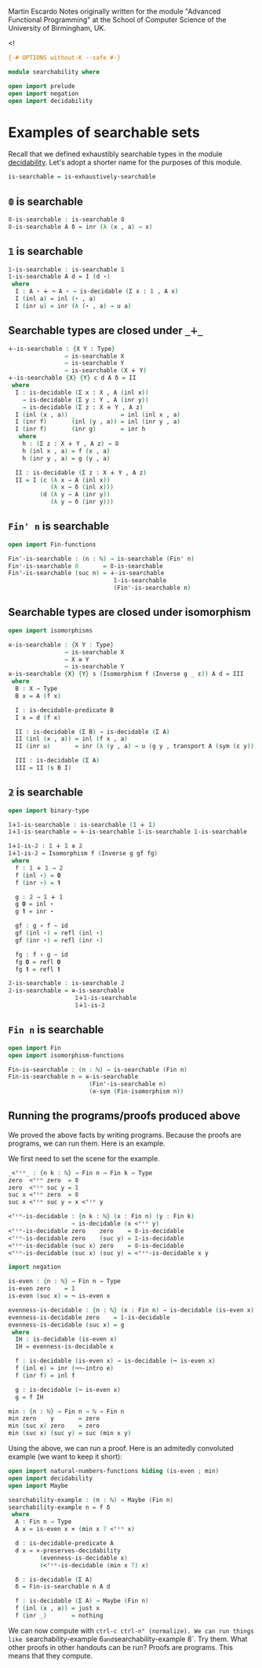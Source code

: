 
Martin Escardo
Notes originally written for the module "Advanced Functional Programming"
at the School of Computer Science of the University of Birmingham, UK.


<!
```agda
{-# OPTIONS without-K --safe #-}

module searchability where

open import prelude
open import negation
open import decidability
```
>
# Examples of searchable sets

Recall that we defined exhaustibly searchable types in the module [decidability](decidability.lagda.md). Let's adopt a shorter name for the purposes of this module.
```agda
is-searchable = is-exhaustively-searchable
```

## `𝟘` is searchable

```agda
𝟘-is-searchable : is-searchable 𝟘
𝟘-is-searchable A δ = inr (λ (x , a) → x)
```

## `𝟙` is searchable

```agda
𝟙-is-searchable : is-searchable 𝟙
𝟙-is-searchable A d = I (d ⋆)
 where
  I : A ⋆ ∔ ¬ A ⋆ → is-decidable (Σ x ꞉ 𝟙 , A x)
  I (inl a) = inl (⋆ , a)
  I (inr u) = inr (λ (⋆ , a) → u a)
```

## Searchable types are closed under `_∔_`

```agda
∔-is-searchable : {X Y : Type}
                → is-searchable X
                → is-searchable Y
                → is-searchable (X ∔ Y)
∔-is-searchable {X} {Y} c d A δ = II
 where
  I : is-decidable (Σ x ꞉ X , A (inl x))
    → is-decidable (Σ y ꞉ Y , A (inr y))
    → is-decidable (Σ z ꞉ X ∔ Y , A z)
  I (inl (x , a)) _             = inl (inl x , a)
  I (inr f)       (inl (y , a)) = inl (inr y , a)
  I (inr f)       (inr g)       = inr h
   where
    h : (Σ z ꞉ X ∔ Y , A z) → 𝟘
    h (inl x , a) = f (x , a)
    h (inr y , a) = g (y , a)

  II : is-decidable (Σ z ꞉ X ∔ Y , A z)
  II = I (c (λ x → A (inl x))
            (λ x → δ (inl x)))
         (d (λ y → A (inr y))
            (λ y → δ (inr y)))
```

## `Fin' n` is searchable

```agda
open import Fin-functions

Fin'-is-searchable : (n : ℕ) → is-searchable (Fin' n)
Fin'-is-searchable 0       = 𝟘-is-searchable
Fin'-is-searchable (suc n) = ∔-is-searchable
                              𝟙-is-searchable
                              (Fin'-is-searchable n)
```

## Searchable types are closed under isomorphism

```agda
open import isomorphisms

≅-is-searchable : {X Y : Type}
                → is-searchable X
                → X ≅ Y
                → is-searchable Y
≅-is-searchable {X} {Y} s (Isomorphism f (Inverse g _ ε)) A d = III
 where
  B : X → Type
  B x = A (f x)

  I : is-decidable-predicate B
  I x = d (f x)

  II : is-decidable (Σ B) → is-decidable (Σ A)
  II (inl (x , a)) = inl (f x , a)
  II (inr u)       = inr (λ (y , a) → u (g y , transport A (sym (ε y)) a))

  III : is-decidable (Σ A)
  III = II (s B I)
```

## `𝟚` is searchable

```agda
open import binary-type

𝟙∔𝟙-is-searchable : is-searchable (𝟙 ∔ 𝟙)
𝟙∔𝟙-is-searchable = ∔-is-searchable 𝟙-is-searchable 𝟙-is-searchable

𝟙∔𝟙-is-𝟚 : 𝟙 ∔ 𝟙 ≅ 𝟚
𝟙∔𝟙-is-𝟚 = Isomorphism f (Inverse g gf fg)
 where
  f : 𝟙 ∔ 𝟙 → 𝟚
  f (inl ⋆) = 𝟎
  f (inr ⋆) = 𝟏

  g : 𝟚 → 𝟙 ∔ 𝟙
  g 𝟎 = inl ⋆
  g 𝟏 = inr ⋆

  gf : g ∘ f ∼ id
  gf (inl ⋆) = refl (inl ⋆)
  gf (inr ⋆) = refl (inr ⋆)

  fg : f ∘ g ∼ id
  fg 𝟎 = refl 𝟎
  fg 𝟏 = refl 𝟏

𝟚-is-searchable : is-searchable 𝟚
𝟚-is-searchable = ≅-is-searchable
                   𝟙∔𝟙-is-searchable
                   𝟙∔𝟙-is-𝟚
```

## `Fin n` is searchable

```agda
open import Fin
open import isomorphism-functions

Fin-is-searchable : (n : ℕ) → is-searchable (Fin n)
Fin-is-searchable n = ≅-is-searchable
                       (Fin'-is-searchable n)
                       (≅-sym (Fin-isomorphism n))
```

## Running the programs/proofs produced above

We proved the above facts by writing programs. Because the proofs are
programs, we can run them. Here is an example.

We first need to set the scene for the example.

```agda
_<ᶠⁱⁿ_ : {n k : ℕ} → Fin n → Fin k → Type
zero  <ᶠⁱⁿ zero  = 𝟘
zero  <ᶠⁱⁿ suc y = 𝟙
suc x <ᶠⁱⁿ zero  = 𝟘
suc x <ᶠⁱⁿ suc y = x <ᶠⁱⁿ y

<ᶠⁱⁿ-is-decidable : {n k : ℕ} (x : Fin n) (y : Fin k)
                  → is-decidable (x <ᶠⁱⁿ y)
<ᶠⁱⁿ-is-decidable zero    zero    = 𝟘-is-decidable
<ᶠⁱⁿ-is-decidable zero    (suc y) = 𝟙-is-decidable
<ᶠⁱⁿ-is-decidable (suc x) zero    = 𝟘-is-decidable
<ᶠⁱⁿ-is-decidable (suc x) (suc y) = <ᶠⁱⁿ-is-decidable x y

import negation

is-even : {n : ℕ} → Fin n → Type
is-even zero    = 𝟙
is-even (suc x) = ¬ is-even x

evenness-is-decidable : {n : ℕ} (x : Fin n) → is-decidable (is-even x)
evenness-is-decidable zero    = 𝟙-is-decidable
evenness-is-decidable (suc x) = g
 where
  IH : is-decidable (is-even x)
  IH = evenness-is-decidable x

  f : is-decidable (is-even x) → is-decidable (¬ is-even x)
  f (inl e) = inr (¬¬-intro e)
  f (inr f) = inl f

  g : is-decidable (¬ is-even x)
  g = f IH

min : {n : ℕ} → Fin n → ℕ → Fin n
min zero    y       = zero
min (suc x) zero    = zero
min (suc x) (suc y) = suc (min x y)
```
Using the above, we can run a proof. Here is an admitedly convoluted
example (we want to keep it short):

```agda
open import natural-numbers-functions hiding (is-even ; min)
open import decidability
open import Maybe

searchability-example : (n : ℕ) → Maybe (Fin n)
searchability-example n = f δ
 where
  A : Fin n → Type
  A x = is-even x × (min x 7 <ᶠⁱⁿ x)

  d : is-decidable-predicate A
  d x = ×-preserves-decidability
         (evenness-is-decidable x)
         (<ᶠⁱⁿ-is-decidable (min x 7) x)

  δ : is-decidable (Σ A)
  δ = Fin-is-searchable n A d

  f : is-decidable (Σ A) → Maybe (Fin n)
  f (inl (x , a)) = just x
  f (inr _)       = nothing
```

We can now compute with `ctrl-c ctrl-n" (normalize). We can run things
like `searchability-example 6` and `searchability-example 8`. Try
them. What other proofs in other handouts can be run? Proofs are
programs. This means that they compute.
